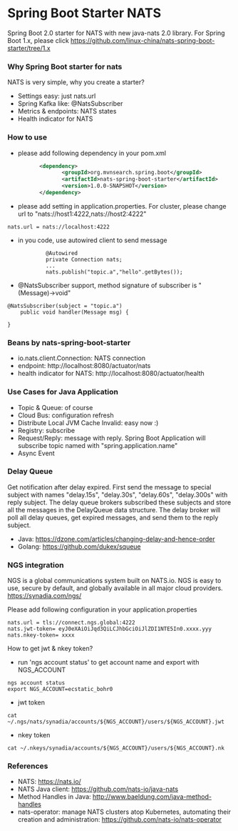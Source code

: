 Spring Boot Starter NATS
===========================
Spring Boot 2.0 starter for NATS with new java-nats 2.0 library.  For Spring Boot 1.x, please click https://github.com/linux-china/nats-spring-boot-starter/tree/1.x

### Why Spring Boot starter for nats
NATS is very simple, why you create a starter?

* Settings easy: just nats.url
* Spring Kafka like: @NatsSubscriber
* Metrics & endpoints: NATS states
* Health indicator for NATS

### How to use

* please add following dependency in your pom.xml
```xml
          <dependency>
                 <groupId>org.mvnsearch.spring.boot</groupId>
                 <artifactId>nats-spring-boot-starter</artifactId>
                 <version>1.0.0-SNAPSHOT</version>
          </dependency>
```

* please add setting in application.properties. For cluster, please change url to "nats://host1:4222,nats://host2:4222"
```
nats.url = nats://localhost:4222
```

* in you code, use autowired client to send message

```
            @Autowired
            private Connection nats;
            ...
            nats.publish("topic.a","hello".getBytes());
```

* @NatsSubscriber support,  method signature of subscriber  is "(Message)->void"

```
@NatsSubscriber(subject = "topic.a")
    public void handler(Message msg) {

}
```

### Beans by nats-spring-boot-starter

* io.nats.client.Connection: NATS connection
* endpoint: http://localhost:8080/actuator/nats
* health indicator for NATS: http://localhost:8080/actuator/health


### Use Cases for Java Application

* Topic & Queue: of course
* Cloud Bus: configuration refresh
* Distribute Local JVM Cache Invalid:  easy now :)
* Registry: subscribe
* Request/Reply: message with reply. Spring Boot Application will subscribe topic named with "spring.application.name"
* Async Event

### Delay Queue

Get notification after delay expired.  First send the message to special subject with names "delay.15s", "delay.30s", "delay.60s", "delay.300s" with reply subject.
The delay queue brokers subscribed these subjects and store all the messages in the DelayQueue data structure. The delay broker will poll all delay queues, get expired messages,
and send them to the reply subject.


* Java: https://dzone.com/articles/changing-delay-and-hence-order
* Golang: https://github.com/dukex/squeue

### NGS integration
NGS is a global communications system built on NATS.io. NGS is easy to use, secure by default, and globally available in all major cloud providers. https://synadia.com/ngs/

Please add following configuration in your application.properties
```
nats.url = tls://connect.ngs.global:4222
nats.jwt-token= eyJ0eXAiOiJqd3QiLCJhbGciOiJlZDI1NTE5In0.xxxx.yyy
nats.nkey-token= xxxx
```

How to get jwt & nkey token?

* run 'ngs account status' to get account name and export with NGS_ACCOUNT

```
ngs account status
export NGS_ACCOUNT=ecstatic_bohr0
```

* jwt token
```
cat ~/.ngs/nats/synadia/accounts/${NGS_ACCOUNT}/users/${NGS_ACCOUNT}.jwt
```

* nkey token
```
cat ~/.nkeys/synadia/accounts/${NGS_ACCOUNT}/users/${NGS_ACCOUNT}.nk
```

### References

* NATS:  https://nats.io/
* NATS Java client: https://github.com/nats-io/java-nats
* Method Handles in Java: http://www.baeldung.com/java-method-handles
* nats-operator: manage NATS clusters atop Kubernetes, automating their creation and administration: https://github.com/nats-io/nats-operator